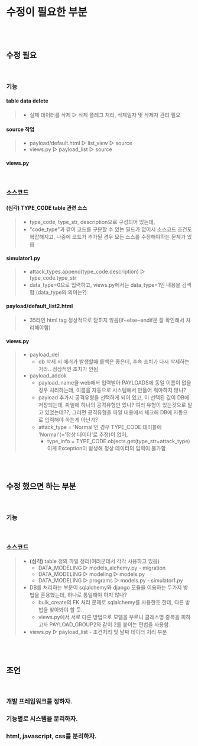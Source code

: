# 수정이 필요한 부분
</br></br>

## 수정 필요
</br>

### 기능
#### table data delete
> * 실제 데이터를 삭제 ▷ 삭제 플레그 처리, 삭제일자 및 삭제자 관리 필요
#### source 작업
> * payload/default.html ▷ list_view ▷ source
> * views.py ▷ payload_list ▷ source 
#### views.py


</br>

### 소스코드
#### (심각) TYPE_CODE table 관련 소스
> * type_code, type_str, description으로 구성되어 있는데,
> * "code_type"과 같이 코드를 구분할 수 있는 필드가 없어서 소스코드 조건도 복잡해지고, 나중에 코드가 추가될 경우 모든 소스를 수정해야하는 문제가 있음
#### simulator1.py
> * attack_types.append(type_code.description) ▷ type_code.type_str
> * data_type=0으로 입력하고, views.py에서는 data_type=1인 내용을 검색함 (data_type의 의미는?)
#### payload/default_list2.html
> * 35라인 html tag 정상적으로 닫히지 않음(if~else~endif문 잘 확인해서 처리해야함)
#### views.py
> * payload_del
>   + db 삭제 시 에러가 발생할때 롤백은 좋은데, 후속 조치가 다시 삭제하는 거라.. 정상적인 조치가 안됨
> * payload_addok
>   + payload_name을 web에서 입력받아 PAYLOADS에 동일 이름이 없을 경우 처리하는데, 이름을 자동으로 시스템에서 만들어 줘야하지 않나?
>   + payload 추가시 공격유형을 선택하게 되어 있고, 이 선택된 값이 DB에 저장되는데, 파일에 하나의 공격유형만 있나? 여러 유형이 있는것으로 알고 있었는데??, 그러면 공격유형을 파일 내용에서 체크해 DB에 자동으로 입력해야 하는게 아닌가?
>   + attack_type = 'Normal'인 경우 TYPE_CODE 테이블에 'Normal'(='정상 데이터'로 추정)이 없어,
>     + type_info = TYPE_CODE.objects.get(type_str=attack_type) 이게 Exception이 발생해 정상 데이터의 입력이 불가함


</br></br>


## 수정 했으면 하는 부분
</br>

### 기능

</br>

### 소스코드
> * **(심각)** table 정의 파일 정리(여러군데서 각각 사용하고 있음)
>   + DATA_MODELING ▷ models_alchemy.py - migration
>   + DATA_MODELING ▷ modeling ▷ models.py
>   + DATA_MODELING ▷ programs ▷ models.py - simulator1.py
> * DB를 처리하는 부분이 sqlalchemy와 django 모듈을 이용하는 두가지 방법을 혼용했는데, 하나로 통일해야 하지 않나?
>   + bulk_create의 FK 처리 문제로 sqlalchemy를 사용한듯 한데, 다른 방법을 찾아봐야 할 듯..
>   + views.py에서 서로 다른 방법으로 모델을 부르니 클래스명 중복을 피하고자 PAYLOAD_GROUP2와 같이 2를 붙이는 편법을 사용함.
> * views.py ▷ payload_list - 조건처리 및 날짜 데이터 처리 부분

</br></br>

## 조언
</br>

### 개발 프레임워크를 정하자.
### 기능별로 시스템을 분리하자.
### html, javascript, css를 분리하자.

